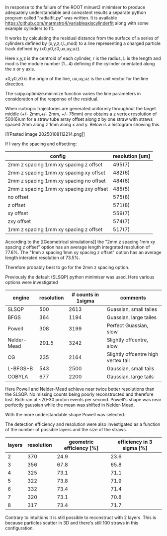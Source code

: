 In response to the failure of the ROOT minuet2 minimiser to produce adequately understandable and consistent results a separate python program called "radialfit.py" was written. It is available https://github.com/marmstro4/variableaxiscylinderfit along with some example cylinders to fit.

It works by calculating the residual distance from the surface of a series of cylinders defined by (x,y,z,r,L,mod) to a line representing a charged particle track defined by (x0,y0,z0,ux,uy,uz). 

Here x,y,z is the centroid of each cylinder, r is the radius, L is the length and mod is the module number (1...4) defining if the cylinder orientated along the x or y axis.

x0,y0,z0 is the origin of the line, ux,uy,uz is the unit vector for the line direction.

The scipy.optimize.minimize function varies the line parameters in consideration of the response of the residual.

When isotropic trajectories are generated uniformly throughout the target middle (+/- 2mm,+/- 2mm, +/- 75mm) one obtains a z vertex resolution of 500(6)um for a straw tube array offset along z by one straw with straws spaced 2mm along z 1mm along x and y. Below is a histogram showing this.

![[Pasted image 20250108112214.png]]

If I vary the spacing and offsetting:

| config                                  | resolution [um] |
| --------------------------------------- | --------------- |
| 2mm z spacing 1mm xy spacing z offset   | 495(7)          |
| 2mm z spacing 1mm xy spacing xy offset  | 482(6)          |
| 2mm z spacing 1mm xy spacing no offset  | 484(6)          |
| 2mm z spacing 1mm xy spacing zxy offset | 485(5)          |
| no offset                               | 575(8)          |
| z offset                                | 571(8)          |
| xy offset                               | 559(7)          |
| zxy offset                              | 574(7)          |
| 1mm z spacing 1mm xy spacing z offset   | 517(7)          |

According to the [[Geometrical simulations]] the "2mm z spacing 1mm xy spacing z offset" option has an average length integrated resolution of 77.6%. The "1mm z spacing 1mm xy spacing z offset" option has an average length interated resolution of 73.5%.

Therefore probably best to go for the 2mm z spacing option.


Previously the default (SLSQP) python minimiser was used. Here various options were investigated

| engine      | resolution | # counts in 1sigma | comments                            |
| ----------- | ---------- | ------------------ | ----------------------------------- |
| SLSQP       | 500        | 2613               | Guassian, small tailes              |
| BFGS        | 364        | 1194               | Guassian, large tailes              |
| Powell      | 308        | 3199               | Perfect Guassian, slow              |
| Nelder-Mead | 291.5      | 3242               | Slightly offcentre, slow            |
| CG          | 235        | 2164               | Slightly offcentre high vertex tail |
| L-BFGS-B    | 543        | 2500               | Gaussian, small tails               |
| COBYLA      | 677        | 2200               | Gaussian, large tails               |
Here Powell and Nelder-Mead achieve near twice better resolutions than the SLSQP. No missing counts being poorly reconstructed and therefore lost. Both ran at ~20-30 proton events per second. Powell's shape was near perfectly gaussian while the mean was shifted in Nelder-Mead.

With the more understandable shape Powell was selected.

The detection efficiency and resolution were also investigated as a function of the number of possible layers and the size of the straws.

| layers | resolution | geometric efficiency [%] | efficiency in 3 sigma [%]<br> |
| ------ | ---------- | ------------------------ | ----------------------------- |
| 2      | 370        | 24.9                     | 23.6                          |
| 3      | 356        | 67.8                     | 65.8                          |
| 4      | 325        | 73.1                     | 71.1                          |
| 5      | 322        | 73.8                     | 71.9                          |
| 6      | 332        | 73.4                     | 71.4                          |
| 7      | 320        | 73.1                     | 70.8                          |
| 8      | 317        | 73.4                     | 71.7                          |
Contrary to intuitions it is still possible to reconstruct with 2 layers. This is because particles scatter in 3D and there's still 100 straws in this configuration.